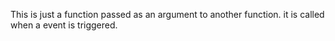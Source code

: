 
This is just a function passed as an argument to another function.
it is called when a event is triggered.